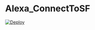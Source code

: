 # Alexa_ConnectToSF

<a href="https://heroku.com/deploy">
  <img src="https://www.herokucdn.com/deploy/button.svg" alt="Deploy">
</a>
